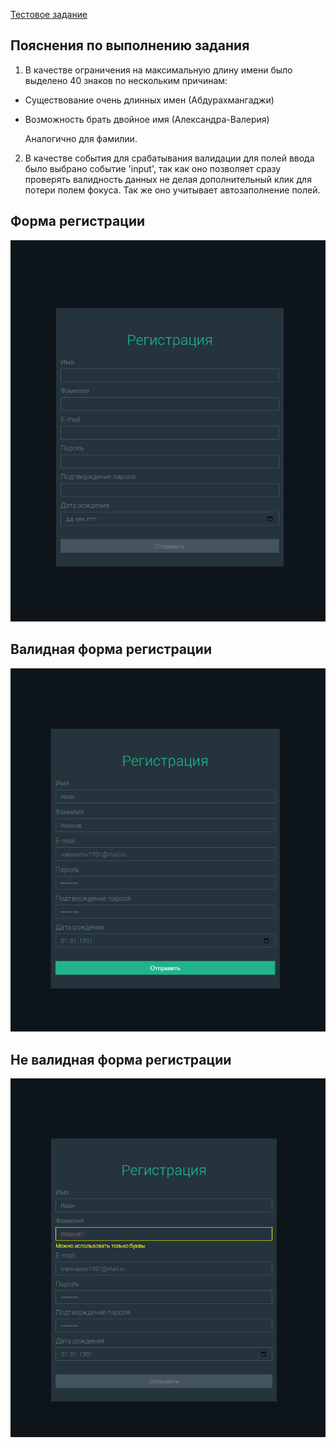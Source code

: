[Тестовое задание](https://cloud.mail.ru/public/KN2F/TW4dPYs6n)

## Пояснения по выполнению задания

1. В качестве ограничения на максимальную длину имени было выделено 40 знаков по нескольким причинам:

- Существование очень длинных имен (Абдурахмангаджи)
- Возможность брать двойное имя (Александра-Валерия)

  Аналогично для фамилии.

2. В качестве события для срабатывания валидации для полей ввода было выбрано событие 'input', так как оно позволяет сразу проверять валидность данных не делая дополнительный клик для потери полем фокуса. Так же оно учитывает автозаполнение полей. 

## Форма регистрации

![form](./assets/empty-form.png)

## Валидная форма регистрации

![valid form](./assets/valid.png)

## Не валидная форма регистрации

![invalid form](./assets/invalid.png)
